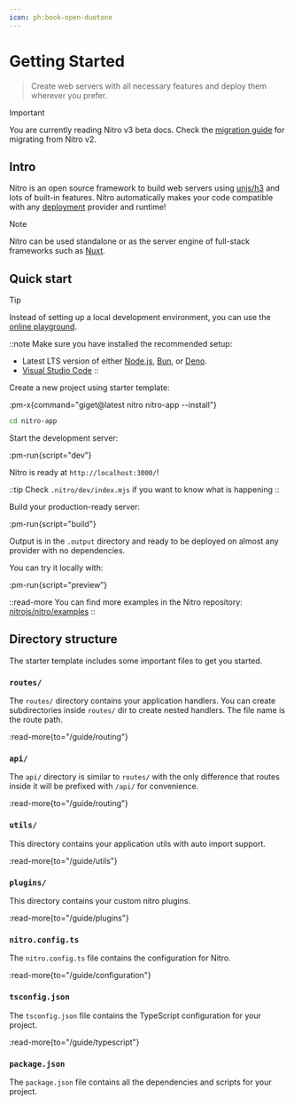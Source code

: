 ```yaml
---
icon: ph:book-open-duotone
---
```


# Getting Started

> Create web servers with all necessary features and deploy them wherever you prefer.

> [!IMPORTANT]
> You are currently reading Nitro v3 beta docs.
> Check the [migration guide](/guide/migration) for migrating from Nitro v2.

## Intro

Nitro is an open source framework to build web servers using [unjs/h3](https://h3.unjs.io) and lots of built-in features.
Nitro automatically makes your code compatible with any [deployment](/deploy) provider and runtime!

> [!NOTE]
> Nitro can be used standalone or as the server engine of full-stack frameworks such as [Nuxt](https://nuxt.com).


## Quick start

> [!TIP]
> Instead of setting up a local development environment, you can use the [online playground](https://stackblitz.com/github/nitrojs/nitro/tree/main/examples/hello-world).

::note
Make sure you have installed the recommended setup:

- Latest LTS version of either [Node.js](https://nodejs.org/en), [Bun](https://bun.sh/), or [Deno](https://deno.com/).
- [Visual Studio Code](https://code.visualstudio.com/)
::

Create a new project using starter template:

:pm-x{command="giget@latest nitro nitro-app --install"}


```sh
cd nitro-app
```

Start the development server:

:pm-run{script="dev"}

Nitro is ready at `http://localhost:3000/`!

::tip
Check `.nitro/dev/index.mjs` if you want to know what is happening
::

Build your production-ready server:

:pm-run{script="build"}

Output is in the `.output` directory and ready to be deployed on almost any provider with no dependencies.

You can try it locally with:

:pm-run{script="preview"}

::read-more
You can find more examples in the Nitro repository: [nitrojs/nitro/examples](https://github.com/nitrojs/nitro/tree/main/examples)
::

## Directory structure

The starter template includes some important files to get you started.

### `routes/`

The `routes/` directory contains your application handlers. You can create subdirectories inside `routes/` dir to create nested handlers. The file name is the route path.

:read-more{to="/guide/routing"}

### `api/`

The `api/` directory is similar to `routes/` with the only difference that routes inside it will be prefixed with `/api/` for convenience.

:read-more{to="/guide/routing"}

### `utils/`

This directory contains your application utils with auto import support.

:read-more{to="/guide/utils"}

### `plugins/`

This directory contains your custom nitro plugins.

:read-more{to="/guide/plugins"}

### `nitro.config.ts`

The `nitro.config.ts` file contains the configuration for Nitro.

:read-more{to="/guide/configuration"}

### `tsconfig.json`

The `tsconfig.json` file contains the TypeScript configuration for your project.

:read-more{to="/guide/typescript"}

### `package.json`

The `package.json` file contains all the dependencies and scripts for your project.
